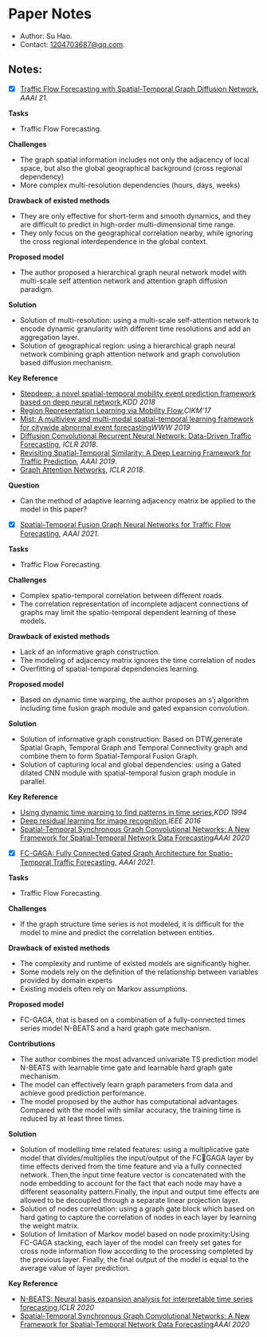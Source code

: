 # Paper Notes

- Author: Su Hao.
- Contact: 1204703687@qq.com.

## Notes:
- [x] [Traffic Flow Forecasting with Spatial-Temporal Graph Diffusion Network](https://www.aaai.org/AAAI21Papers/AISI-9334.ZhangX.pdf), *AAAI 21*. 

**Tasks** 
- Traffic Flow Forecasting.

**Challenges**  
- The graph spatial information includes not only the adjacency of local space, but also the global geographical background (cross regional dependency)
- More complex multi-resolution dependencies (hours, days, weeks)

**Drawback of existed methods** 
- They are only effective for short-term and smooth dynamics, and they are difficult to predict in high-order multi-dimensional time range.
- They only focus on the geographical correlation nearby, while ignoring the cross regional interdependence in the global context.

**Proposed model** 
- The author proposed a hierarchical graph neural network model with multi-scale self attention network and attention graph diffusion paradigm.

**Solution** 
- Solution of multi-resolution: using a multi-scale self-attention network to encode dynamic granularity with different time resolutions and add an aggregation layer.
- Solution of geographical region: using a hierarchical graph neural network combining graph attention network and graph convolution based diffusion mechanism.

**Key Reference**
- [Stepdeep: a novel spatial-temporal mobility event prediction framework based on deep neural network](https://dl.acm.org/doi/pdf/10.1145/3219819.3219931),*KDD 2018*
- [Region Representation Learning via Mobility Flow](https://dl.acm.org/doi/pdf/10.1145/3132847.3133006),*CIKM’17*
- [Mist: A multiview and multi-modal spatial-temporal learning framework for citywide abnormal event forecasting](https://arxiv.org/pdf/2001.04346.pdf)*WWW 2019*
- [Diffusion Convolutional Recurrent Neural Network: Data-Driven Traffic Forecasting](https://arxiv.org/pdf/1707.01926v3.pdf), *ICLR 2018*.
- [Revisiting Spatial-Temporal Similarity: A Deep Learning Framework for Traffic Prediction](https://arxiv.org/pdf/1803.01254.pdf), *AAAI 2019*.
- [Graph Attention Networks](https://arxiv.org/pdf/1710.10903v3.pdf), *ICLR 2018*.

**Question**
- Can the method of adaptive learning adjacency matrix be applied to the model in this paper?

- [x] [Spatial-Temporal Fusion Graph Neural Networks for Traffic Flow Forecasting](https://arxiv.org/abs/2012.09641), *AAAI 2021*.

**Tasks** 
- Traffic Flow Forecasting.

**Challenges**  
- Complex spatio-temporal correlation between different roads.
- The correlation representation of incomplete adjacent connections of graphs may limit the spatio-temporal dependent learning of these models.

**Drawback of existed methods** 
- Lack of an informative graph construction.
- The modeling of adjacency matrix ignores the time correlation of nodes
- Overfitting of spatial-temporal dependencies learning.

**Proposed model** 
- Based on dynamic time warping, the author proposes an s'j algorithm including time fusion graph module and gated expansion convolution.

**Solution** 
- Solution of informative graph construction: Based on DTW,generate Spatial Graph, Temporal Graph and Temporal Connectivity graph and combine them to form Spatial-Temporal Fusion Graph.
- Solution of capturing local and global dependencies: using a Gated dilated CNN module with spatial-temporal fusion graph module in parallel.

**Key Reference**
- [Using dynamic time warping to find patterns in time series](https://www.aaai.org/Papers/Workshops/1994/WS-94-03/WS94-03-031.pdf),*KDD 1994*
- [Deep residual learning for image recognition](https://arxiv.org/pdf/1512.03385.pdf),*IEEE 2016*
- [Spatial-Temporal Synchronous Graph Convolutional Networks: A New Framework for Spatial-Temporal Network Data Forecasting](https://ojs.aaai.org/index.php/AAAI/article/view/5438/5294)*AAAI 2020*

- [x] [FC-GAGA: Fully Connected Gated Graph Architecture for Spatio-Temporal Traffic Forecasting](https://arxiv.org/pdf/2007.15531.pdf), *AAAI 2021*.

**Tasks** 
- Traffic Flow Forecasting.

**Challenges**  
- If the graph structure time series is not modeled, it is difficult for the model to mine and predict the correlation between entities.

**Drawback of existed methods** 
- The complexity and runtime of existed models are significantly higher.
- Some models rely on the definition of the relationship between variables provided by domain experts
- Existing models often rely on Markov assumptions.

**Proposed model** 
- FC-GAGA, that is based on a combination of a fully-connected times series model N-BEATS and a hard graph gate mechanism.

**Contributions**
- The author combines the most advanced univariate TS prediction model N-BEATS with learnable time gate and learnable hard graph gate mechanism.
- The model can effectively learn graph parameters from data and achieve good prediction performance. 
- The model proposed by the author has computational advantages. Compared with the model with similar accuracy, the training time is reduced by at least three times.

**Solution** 
- Solution of modelling time related features: using a multiplicative gate model that divides/multiplies the input/output of the FCGAGA layer by time effects derived from the time feature and via a fully connected network.
Then,the input time feature vector is concatenated with the node embedding to account for the fact that each node may have a different seasonality pattern.Finally, the input and output time effects are allowed to be decoupled through a separate linear projection layer.
- Solution of nodes correlation: using a graph gate block which based on hard gating to capture the correlation of nodes in each layer by learning the weight matrix.
- Solution of limitation of Markov model based on node proximity:Using FC-GAGA stacking, each layer of the model can freely set gates for cross node information flow according to the processing completed by the previous layer. Finally, the final output of the model is equal to the average value of layer prediction.

**Key Reference**
- [N-BEATS: Neural basis expansion analysis for interpretable time series forecasting](https://arxiv.org/pdf/1905.10437v4.pdf),*ICLR 2020*
- [Spatial-Temporal Synchronous Graph Convolutional Networks: A New Framework for Spatial-Temporal Network Data Forecasting](https://ojs.aaai.org/index.php/AAAI/article/view/5438/5294)*AAAI 2020*
